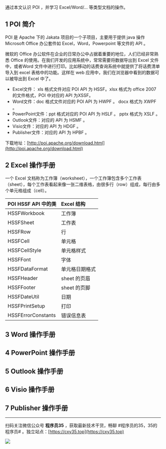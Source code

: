通过本文认识 POI ，并学习 Excel/Word/... 等类型文档的操作。
<!-- more -->

## 1 POI 简介

POI 是 Apache 下的 Jakata 项目的一个子项目，主要用于提供 java 操作 Microsoft Office 办公套件如 Excel，Word，Powerpoint 等文件的 API 。

微软的 Office 办公软件在企业的日常办公中占据着重要的地位，人们已经非常熟悉 Office 的使用。在我们开发的应用系统中，常常需要将数据导出到 Excel 文件中，或者Word 文件中进行打印。比如移动的话费查询系统中就提供了将话费清单导入到 excel 表格中的功能。这样在 web 应用中，我们在浏览器中看到的数据可以被导出到 Excel 中了。

- Excel文件： xls 格式文件对应 POI API 为 HSSF。xlsx 格式为 office 2007 的文件格式，POI 中对应的 API 为XSSF。
- Word文件：doc 格式文件对应的 POI API 为 HWPF 。 docx 格式为 XWPF 。
- PowerPoint文件：ppt 格式对应的 POI API 为 HSLF 。 pptx 格式为 XSLF 。
- Outlook文件：对应的 API 为 HSMF 。
- Visio文件：对应的 API 为 HDGF 。
- Publisher文件：对应的 API 为 HPBF 。

下载地址：[http://poi.apache.org/download.html](http://poi.apache.org/download.html)

## 2 Excel 操作手册

一个 Excel 文档称为工作簿（worksheet），一个工作簿包含多个工作表（sheet），每个工作表看起来像一张二维表格，由很多行（row）组成，每行由多个单元格组成（cell）。

|POI HSSF API 中的类|Excel 结构|
|:-|:-|
|HSSFWorkbook|工作簿|
|HSSFSheet|工作表|
|HSSFRow|行|
|HSSFCell|单元格|
|HSSFCellStyle|单元格样式|
|HSSFFont|字体|
|HSSFDataFormat|单元格日期格式|
|HSSFHeader|sheet 的页眉|
|HSSFFooter|sheet 的页脚|
|HSSFDateUtil|日期|
|HSSFPrintSetup|打印|
|HSSFErrorConstants|错误信息表|

## 3 Word 操作手册

## 4 PowerPoint 操作手册

## 5 Outlook 操作手册

## 6 Visio 操作手册

## 7 Publisher 操作手册


---

扫码关注微信公众号 **程序员35** ，获取最新技术干货，畅聊 #程序员的35，35的程序员# 。独立站点：[https://cxy35.top](https://cxy35.top)

![](https://oscimg.oschina.net/oscnet/up-285838b9c516db5bb1ba760f292f2346078.JPEG)